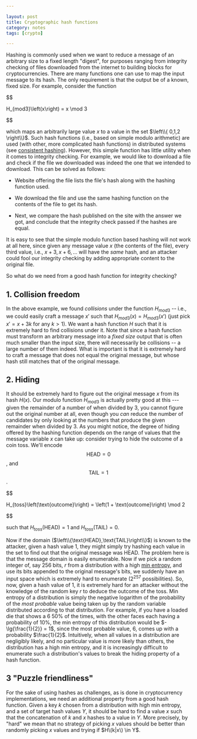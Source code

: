 ```yaml
---

layout: post
title: Cryptographic hash functions
category: notes
tags: [crypto]

---
```


Hashing is commonly used when we want to reduce a message of an arbitrary size
to a fixed length "digest", for purposes ranging from integrity checking of
files downloaded from the internet to building blocks for cryptocurrencies.
There are many functions one can use to map the input message to its hash. The
only requirement is that the output be of a known, fixed size. For example,
consider the function

$$

H_{mod3}\left(x\right) = x \mod 3

$$

which maps an arbitrarily large value $x$ to a value in the set
$\left\\{ 0,1,2 \right\\}$. Such hash functions (i.e., based on simple modulo
arithmetic) are used (with other, more complicated hash functions) in
distributed systems (see [consistent hashing][1]). However, this simple function
has little utility when it comes to integrity checking. For example, we would
like to download a file and check if the file we downloaded was indeed the one
that we intended to download. This can be solved as follows:

- Website offering the file lists the file's hash along with the hashing
  function used.

- We download the file and use the same hashing function on the contents of the
  file to get its hash.

- Next, we compare the hash published on the site with the answer we got, and
  conclude that the integrity check passed if the hashes are equal.

It is easy to see that the simple modulo function based hashing will not work at
all here, since given any message value $x$ (the contents of the file), every
third value, i.e., $x+3, x+6, ...$ will have the _same_ hash, and an attacker
could fool our integrity checking by adding appropriate content to the original
file.

So what do we need from a good hash function for integrity checking?

## 1. Collision freedom

In the above example, we found _collisions_ under the function $H_{mod3}$ --
i.e., we could easily craft a message $x'$ such that $H_{mod3}\left(x\right)
= H_{mod3}\left(x'\right)$ (just pick $x' = x + 3k$ for any $k \gt 1$). We want
a hash function $H$ such that it is extremely hard to find collisions under it.
Note that since a hash function must transform an arbitrary message into
a _fixed size_ output that is often much smaller than the input size, there will
necessarily be collisions -- a large number of them indeed. What is important is
that it is extremely hard to craft a message that does not equal the original
message, but whose hash still matches that of the original message.


## 2. Hiding

It should be extremely hard to figure out the original message $x$ from its
hash $H\left(x\right)$. Our modulo function $H_{mod3}$ is actually pretty good
at this --- given the remainder of a number of when divided by 3, you cannot
figure out the original number at all, even though you _can_ reduce the number
of candidates by only looking at the numbers that produce the given remainder
when divided by 3. As you might notice, the degree of hiding offered by the
hashing function depends on the range of values that the message variable $x$
can take up: consider trying to hide the outcome of a coin toss. We'll encode
$$\text{HEAD}=0$$, and $$\text{TAIL}=1$$.
    
$$

H_{toss}\left(\text{outcome}\right) = \left(1 + \text{outcome}\right) \mod 2

$$

such that $H_{toss}\left(\text{HEAD}\right) = 1$ and $H_{toss}\left(\text{TAIL}\right) = 0$.

Now if the domain ($\left\\{\text{HEAD},\text{TAIL}\right\\}$) is known to the
attacker, given a hash value 1, they might simply try hashing each value in the
set to find out that the original message was HEAD. The problem here is that the
message domain is easily enumerable. Now if we pick a random integer of, say 256
bits, $r$ from a distribution with a high [min entropy][2], and use its bits
appended to the original message's bits, we suddenly have an input space which
is extremely hard to enumerate ($2^257$ possibilities). So, now, given a hash
value of 1, it is extremely hard for an attacker without the knowledge of the
random key $r$ to deduce the outcome of the toss. Min entropy of a distribution
is simply the negative logarithm of the probability of the _most probable_ value
being taken up by the random variable distributed according to that
distribution. For example, if you have a loaded die that shows a 6 50% of the
times, with the other faces each having a probability of 10%, the min entropy of
this distribution would be $-\lg{\frac{1}{2}} = 1$, since the most probable
value, 6, comes up with a probability $\frac{1}{2}\$. Intuitively, when all
values in a distribution are negligibly likely, and no particular value is
more likely than others, the distribution has a high min entropy, and it is
increasingly difficult to enumerate such a distribution's values to break the
hiding property of a hash function.

## 3 "Puzzle friendliness"

For the sake of using hashes as challenges, as is done in cryptocurrency
implementations, we need an additional property from a good hash function. Given
a key $k$ chosen from a distribution with high min entropy, and a set of target
hash values $Y$, it should be hard to find a value $x$ such that the
concatenation of $k$ and $x$ hashes to a value in $Y$. More precisely, by "hard"
we mean that no strategy of picking $x$ values should be better than randomly
picking $x$ values and trying if $H\(k|x\) \in Y$.





[1]: https://en.wikipedia.org/wiki/Consistent_hashing
[2]: https://en.wikipedia.org/wiki/Min_entropy
